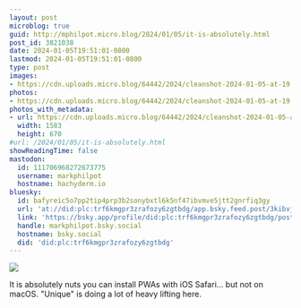 ```yaml
---
layout: post
microblog: true
guid: http://mphilpot.micro.blog/2024/01/05/it-is-absolutely.html
post_id: 3821038
date: 2024-01-05T19:51:01-0800
lastmod: 2024-01-05T19:51:01-0800
type: post
images:
- https://cdn.uploads.micro.blog/64442/2024/cleanshot-2024-01-05-at-19.48.582x.jpg
photos:
- https://cdn.uploads.micro.blog/64442/2024/cleanshot-2024-01-05-at-19.48.582x.jpg
photos_with_metadata:
- url: https://cdn.uploads.micro.blog/64442/2024/cleanshot-2024-01-05-at-19.48.582x.jpg
  width: 1583
  height: 670
#url: /2024/01/05/it-is-absolutely.html
showReadingTime: false
mastodon:
  id: 111706968272673775
  username: markphilpot
  hostname: hachyderm.io
bluesky:
  id: bafyreic5o7pp2tip4prp3b2sonybxtl6k5nf47ibvmve5jtt2gnrfiq3gy
  url: 'at://did:plc:trf6kmgpr3zrafozy6zgtbdg/app.bsky.feed.post/3kibvjy3qe22s'
  link: 'https://bsky.app/profile/did:plc:trf6kmgpr3zrafozy6zgtbdg/post/3kibvjy3qe22s'
  handle: markphilpot.bsky.social
  hostname: bsky.social
  did: 'did:plc:trf6kmgpr3zrafozy6zgtbdg'
---
```

![](https://micro.markphilpot.com/uploads/2024/cleanshot-2024-01-05-at-19.48.582x.jpg)

It is absolutely nuts you can install PWAs with iOS Safari... but not on macOS. "Unique" is doing a lot of heavy lifting here.

